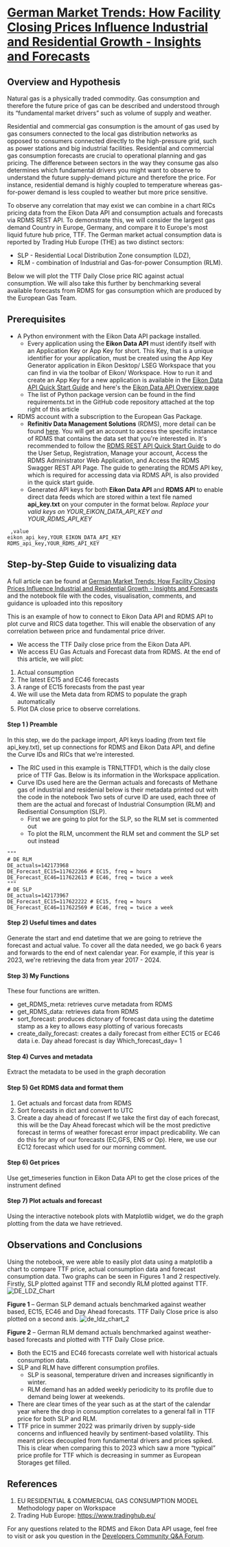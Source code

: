 # [German Market Trends: How Facility Closing Prices Influence Industrial and Residential Growth - Insights and Forecasts](https://developers.lseg.com/en/article-catalog/article/German-Market-Trends--How-Facility-Closing-Prices-Influence-Industrial-and-Residential-Growth-Insights-and-Forecasts)
## Overview and Hypothesis
Natural gas is a physically traded commodity. Gas consumption and therefore the future price of gas can be described and understood through its “fundamental market drivers” such as volume of supply and weather.

Residential and commercial gas consumption is the amount of gas used by gas consumers connected to the local gas distribution networks as opposed to consumers connected directly to the high-pressure grid, such as power stations and big industrial facilities. Residential and commercial gas consumption forecasts are crucial to operational planning and gas pricing. The difference between sectors in the way they consume gas also determines which fundamental drivers you might want to observe to understand the future supply-demand picture and therefore the price. For instance, residential demand is highly coupled to temperature whereas gas-for-power demand is less coupled to weather but more price sensitive.

To observe any correlation that may exist we can combine in a chart RICs pricing data from the Eikon Data API and consumption actuals and forecasts via RDMS REST API. To demonstrate this, we will consider the largest gas demand Country in Europe, Germany, and compare it to Europe's most liquid future hub price, TTF. The German market actual consumption data is reported by Trading Hub Europe (THE) as two distinct sectors:

- SLP - Residential Local Distribution Zone consumption (LDZ),
- RLM - combination of Industrial and Gas-for-power Consumption (RLM).

Below we will plot the TTF Daily Close price RIC against actual consumption. We will also take this further by benchmarking several available forecasts from RDMS for gas consumption which are produced by the European Gas Team.

## Prerequisites
- A Python environment with the Eikon Data API package installed.
  - Every application using the **Eikon Data API** must identify itself with an Application Key or App Key for short. This Key, that is a unique identifier for your application, must be created using the App Key Generator application in Eikon Desktop/ LSEG Workspace that you can find in via the toolbar of Eikon/ Workspace. How to run it and create an App Key for a new application is available in the [Eikon Data API Quick Start Guide](https://developers.lseg.com/en/api-catalog/eikon/eikon-data-api/quick-start#create-app-key) and here's the [Eikon Data API Overview page](https://developers.lseg.com/en/api-catalog/eikon/eikon-data-api)
  - The list of Python package version can be found in the find requirements.txt in the GitHub code repository attached at the top right of this article
- RDMS account with a subscription to the European Gas Package.
  - **Refinitiv Data Management Solutions** (RDMS), more detail can be found [here](https://www.refinitiv.com/en/trading-solutions/commodities-trading/data-management-solutions-commodities-trading). You will get an account to access the specific instance of RDMS that contains the data set that you're interested in. It's recommended to follow the [RDMS REST API Quick Start Guide](https://developers.refinitiv.com/en/api-catalog/rdms/rdms/quickstart) to do the User Setup, Registration, Manage your account, Access the RDMS Administrator Web Application, and Access the RDMS Swagger REST API Page.
The guide to generating the RDMS API key, which is required for accessing data via RDMS API, is also provided in the quick start guide.
  - Generated API keys for both **Eikon Data API** and **RDMS API** to enable direct data feeds which are stored within a text file named **api_key.txt** on your computer in the format below.
*Replace your valid keys on YOUR_EIKON_DATA_API_KEY and YOUR_RDMS_API_KEY*
```
 ,value  
eikon_api_key,YOUR_EIKON_DATA_API_KEY  
RDMS_api_key,YOUR_RDMS_API_KEY
```

## Step-by-Step Guide to visualizing data
A full article can be found at [German Market Trends: How Facility Closing Prices Influence Industrial and Residential Growth - Insights and Forecasts](https://developers.lseg.com/en/article-catalog/article/German-Market-Trends--How-Facility-Closing-Prices-Influence-Industrial-and-Residential-Growth-Insights-and-Forecasts) and the notebook file with the codes, visualisation, comments, and guidance is uploaded into this repository

This is an example of how to connect to Eikon Data API and RDMS API to plot curve and RICS data together. This will enable the observation of any correlation between price and fundamental price driver.

- We access the TTF Daily close price from the Eikon Data API.
- We access EU Gas Actuals and Forecast data from RDMS.
At the end of this article, we will plot:

1. Actual consumption
2. The latest EC15 and EC46 forecasts
3. A range of EC15 forecasts from the past year
4. We will use the Meta data from RDMS to populate the graph automatically
5. Plot DA close price to observe correlations.

#### Step 1 ) Preamble
In this step, we do the package import, API keys loading (from text file api_key.txt), set up connections for RDMS and Eikon Data API, and define the Curve IDs and RICs that we're interested.
- The RIC used in this example is TRNLTTFD1, which is the daily close price of TTF Gas. Below is its information in the Workspace application.
- Curve IDs used here are the German actuals and forecasts of Methane gas of industrial and residenial below is their metadata printed out with the code in the notebook
Two sets of curve ID are used, each three of them are the actual and forecast of Industrial Consumption (RLM) and Redisential Consumption (SLP).
  - First we are going to plot for the SLP, so the RLM set is commented out
  - To plot the RLM, uncomment the RLM set and comment the SLP set out instead
```
"""
# DE RLM
DE_actuals=142173968
DE_Forecast_EC15=117622266 # EC15, freq = hours
DE_Forecast_EC46=117622613 # EC46, freq = twice a week
"""
# DE SLP
DE_actuals=142173967
DE_Forecast_EC15=117622222 # EC15, freq = hours
DE_Forecast_EC46=117622569 # EC46, freq = twice a week
```
#### Step 2) Useful times and dates
Generate the start and end datetime that we are going to retrieve the forecast and actual value. To cover all the data needed, we go back 6 years and forwards to the end of next calendar year. For example, if this year is 2023, we're retrieving the data from year 2017 - 2024.

#### Step 3) My Functions
These four functions are written.
- get_RDMS_meta: retrieves curve metadata from RDMS
- get_RDMS_data: retrieves data from RDMS
- sort_forecast: produces dictonary of forecast data using the datetime stamp as a key to allows easy plotting of various forecasts
- create_daily_forecast: creates a daily forecast from either EC15 or EC46 data i.e. Day ahead forecast is day Which_forecast_day= 1  

#### Step 4) Curves and metadata
Extract the metadata to be used in the graph decoration

#### Step 5) Get RDMS data and format them
1. Get actuals and forcast data from RDMS
2. Sort forecasts in dict and convert to UTC
3. Create a day ahead of forecast
If we take the first day of each forecast, this will be the Day Ahead forecast which will be the most predictive forecast in terms of weather forecast error impact predicability. We can do this for any of our forecasts (EC,GFS, ENS or Op). Here, we use our EC12 forecast which used for our morning comment.

#### Step 6) Get prices
Use get_timeseries function in Eikon Data API to get the close prices of the instrument defined

#### Step 7) Plot actuals and forecast
Using the interactive notebook plots with Matplotlib widget, we do the graph plotting from the data we have retrieved.

## Observations and Conclusions
Using the notebook, we were able to easily plot data using a matplotlib a chart to compare TTF price, actual consumption data and forecast consumption data. Two graphs can be seen in Figures 1 and 2 respectively. Firstly, SLP plotted against TTF and secondly RLM plotted against TTF.
![DE_LDZ_Chart](https://github.com/Refinitiv-API-Samples/Article.RDMS.EikonAPI.Python.HowFacilityClosingPricesInfluenceIndustrialAndResidentialGrowth/assets/89068039/56f58a17-d3ab-4487-a1ff-558154ac2c0a)

**Figure 1** – German SLP demand actuals benchmarked against weather based, EC15, EC46 and Day Ahead forecasts. TTF Daily Close price is also plotted on a second axis.
![de_ldz_chart_2](https://github.com/Refinitiv-API-Samples/Article.RDMS.EikonAPI.Python.HowFacilityClosingPricesInfluenceIndustrialAndResidentialGrowth/assets/89068039/e638bdbc-24e1-47fc-be95-1e210bbc20b2)

**Figure 2** – German RLM demand actuals benchmarked against weather-based forecasts and plotted with TTF Daily Close price.
- Both the EC15 and EC46 forecasts correlate well with historical actuals consumption data.
- SLP and RLM have different consumption profiles.
  - SLP is seasonal, temperature driven and increases significantly in winter.
  - RLM demand has an added weekly periodicity to its profile due to demand being lower at weekends.
- There are clear times of the year such as at the start of the calendar year where the drop in consumption correlates to a general fall in TTF price for both SLP and RLM.
- TTF price in summer 2022 was primarily driven by supply-side concerns and influenced heavily by sentiment-based volatility. This meant prices decoupled from fundamental drivers and prices spiked. This is clear when comparing this to 2023 which saw a more “typical” price profile for TTF which is decreasing in summer as European Storages get filled.

## References
1. EU RESIDENTIAL & COMMERCIAL GAS CONSUMPTION MODEL Methodology paper on Workspace
2. Trading Hub Europe: https://www.tradinghub.eu/

For any questions related to the RDMS and Eikon Data API usage, feel free to visit or ask you question in the [Developers Community Q&A Forum](https://community.developers.refinitiv.com/index.html).
